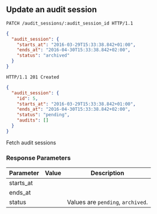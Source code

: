 ## Update an audit session

```http
PATCH /audit_sessions/:audit_session_id HTTP/1.1
```

```json
{
  "audit_session": {
    "starts_at": "2016-03-29T15:33:38.842+01:00",
    "ends_at": "2016-04-30T15:33:38.842+02:00",
    "status": "archived"
  }
}
```

```http
HTTP/1.1 201 Created
```

```json
{
  "audit_session": {
    "id": 5,
    "starts_at": "2016-03-29T15:33:38.842+01:00",
    "ends_at": "2016-04-30T15:33:38.842+02:00",
    "status": "pending",
    "audits": []
  }
}
```


Fetch audit sessions

### Response Parameters

Parameter           |  Value | Description
------------------- | ------ | ------
starts_at           | |
ends_at             | |
status              | | Values are `pending`, `archived`.
